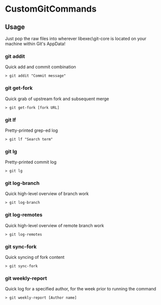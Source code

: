 # CustomGitCommands

## Usage
Just pop the raw files into wherever libexec\git-core is located on your machine within Git's AppData!

### git addit
Quick add and commit combination

    > git addit "Commit message"

### git get-fork
Quick grab of upstream fork and subsequent merge

    > git get-fork [fork URL]

### git lf
Pretty-printed grep-ed log

    > git lf "Search term"

### git lg
Pretty-printed commit log
	
    > git lg

### git log-branch
Quick high-level overview of branch work

	> git log-branch

### git log-remotes
Quick high-level overview of remote branch work

	> git log-remotes

### git sync-fork
Quick syncing of fork content

    > git sync-fork

### git weekly-report
Quick log for a specified author, for the week prior to running the command

    > git weekly-report [Author name]
